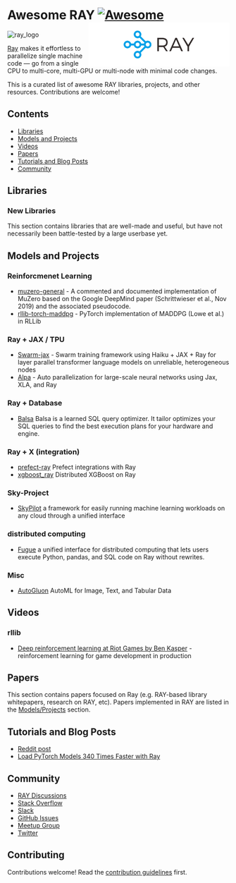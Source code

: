 <!--lint ignore double-link-->
# Awesome RAY [![Awesome](https://awesome.re/badge.svg)](https://awesome.re)[<img src="https://raw.githubusercontent.com/ray-project/ray/master/doc/source/images/ray_header_logo.png" alt="Ray Logo" align="right" height="100">](https://github.com/ray-project/ray/)

![ray_logo](https://user-images.githubusercontent.com/20907377/175792492-a085fc63-3b5f-4804-8215-e9c45cb284aa.gif)

<!--lint ignore double-link-->
[Ray](https://github.com/ray-project/ray/) makes it effortless to parallelize single machine code — go from a single CPU to multi-core, multi-GPU or multi-node with minimal code changes.
<!--lint enable double-link-->

This is a curated list of awesome RAY libraries, projects, and other resources. Contributions are welcome!

## Contents

- [Libraries](#libraries)
- [Models and Projects](#models-and-projects)
- [Videos](#videos)
- [Papers](#papers)
- [Tutorials and Blog Posts](#tutorials-and-blog-posts)
- [Community](#community)

<a name="libraries" />

## Libraries

<a name="new-libraries" />

### New Libraries

This section contains libraries that are well-made and useful, but have not necessarily been battle-tested by a large userbase yet.


<a name="models-and-projects" />

## Models and Projects

### Reinforcmenet Learning

- [muzero-general](https://github.com/werner-duvaud/muzero-general) - A commented and documented implementation of MuZero based on the Google DeepMind paper (Schrittwieser et al., Nov 2019) and the associated pseudocode.
- [rllib-torch-maddpg](https://github.com/Rohan138/rllib-torch-maddpg) - PyTorch implementation of MADDPG (Lowe et al.) in RLLib


### Ray + JAX / TPU

- [Swarm-jax](https://github.com/kingoflolz/swarm-jax) - Swarm training framework using Haiku + JAX + Ray for layer parallel transformer language models on unreliable, heterogeneous nodes
- [Alpa](https://github.com/alpa-projects/alpa) - Auto parallelization for large-scale neural networks using Jax, XLA, and Ray


### Ray + Database

- [Balsa](https://github.com/balsa-project/balsa#cluster-mode) Balsa is a learned SQL query optimizer. It tailor optimizes your SQL queries to find the best execution plans for your hardware and engine.

### Ray + X (integration)

- [prefect-ray](https://github.com/PrefectHQ/prefect-ray) Prefect integrations with Ray
- [xgboost_ray](https://github.com/ray-project/xgboost_ray) Distributed XGBoost on Ray

### Sky-Project
- [SkyPilot](https://github.com/skypilot-org/skypilot) a framework for easily running machine learning workloads on any cloud through a unified interface

### distributed computing
- [Fugue](https://github.com/fugue-project/fugue) a unified interface for distributed computing that lets users execute Python, pandas, and SQL code on Ray without rewrites.

### Misc
- [AutoGluon](https://github.com/awslabs/autogluon) AutoML for Image, Text, and Tabular Data

<a name="videos" />

## Videos

<a name="papers" />

### rllib 
- [Deep reinforcement learning at Riot Games by Ben Kasper](https://youtu.be/r6ErUh5sjXQ) - reinforcement learning for game development in production



## Papers

This section contains papers focused on Ray (e.g. RAY-based library whitepapers, research on RAY, etc). Papers implemented in RAY are listed in the [Models/Projects](#projects) section.

<!--lint ignore awesome-list-item-->

<!--lint enable awesome-list-item-->

<a name="tutorials-and-blog-posts" />

## Tutorials and Blog Posts


- [Reddit post](https://news.ycombinator.com/item?id=27730807) 
- [Load PyTorch Models 340 Times Faster with Ray](https://medium.com/ibm-data-ai/how-to-load-pytorch-models-340-times-faster-with-ray-8be751a6944c)


<a name="community" />

## Community

- [RAY Discussions](https://discuss.ray.io/)
- [Stack Overflow](https://stackoverflow.com/questions/tagged/ray)
- [Slack](https://forms.gle/9TSdDYUgxYs8SA9e8)
- [GitHub Issues](https://github.com/ray-project/ray/issues)
- [Meetup Group](https://www.meetup.com/Bay-Area-Ray-Meetup/)
- [Twitter](https://twitter.com/raydistributed)


## Contributing

Contributions welcome! Read the [contribution guidelines](contributing.md) first.
